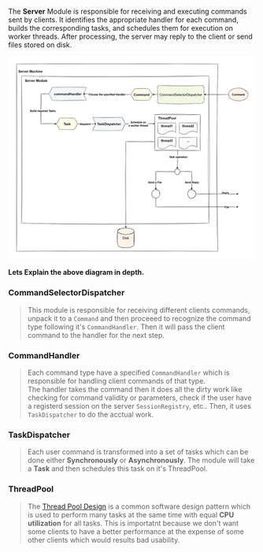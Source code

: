 The **Server** Module is responsible for receiving and executing commands sent by clients.
It identifies the appropriate handler for each command, builds the corresponding tasks, and schedules them for execution on worker threads.
After processing, the server may reply to the client or send files stored on disk.

![Client Module Architecture](diagrams/Server.webp)

**Lets Explain the above diagram in depth.**

### CommandSelectorDispatcher 
> This module is responsible for receiving different clients commands, unpack it to a `Command` and then proceeed to recognize the command type following it's `CommandHandler`.
Then it will pass the client command to the handler for the next step.

### CommandHandler 
> Each command type have a specified `CommandHandler` which is responsible for handling client commands of that type.<br>
The handler takes the command then it does all the dirty work like checking for command validity or parameters, check if the user have a registerd session on the server `SessionRegistry`, etc..
Then, it uses `TaskDispatcher` to do the acctual work.

### TaskDispatcher
> Each user command is transformed into a set of tasks which can be done either **Synchronously** or **Asynchronously**. The module will take a **Task** and then schedules this task on it's ThreadPool.

### ThreadPool
> The <a href="https://en.wikipedia.org/wiki/Thread_pool" target="_blank">Thread Pool Design</a> is a common software design pattern which is used to perform many tasks at the same time with equal **CPU utilization** for all tasks. This is importatnt because we don't want some clients to have a better performance at the expense of some other clients which would results bad usability.


